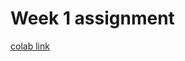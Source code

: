 # Week 1 assignment

[colab link](https://colab.research.google.com/github/thisismetis/dbs_ml_curriculum/blob/master/assignments/week_01/python_essentials.ipynb)
